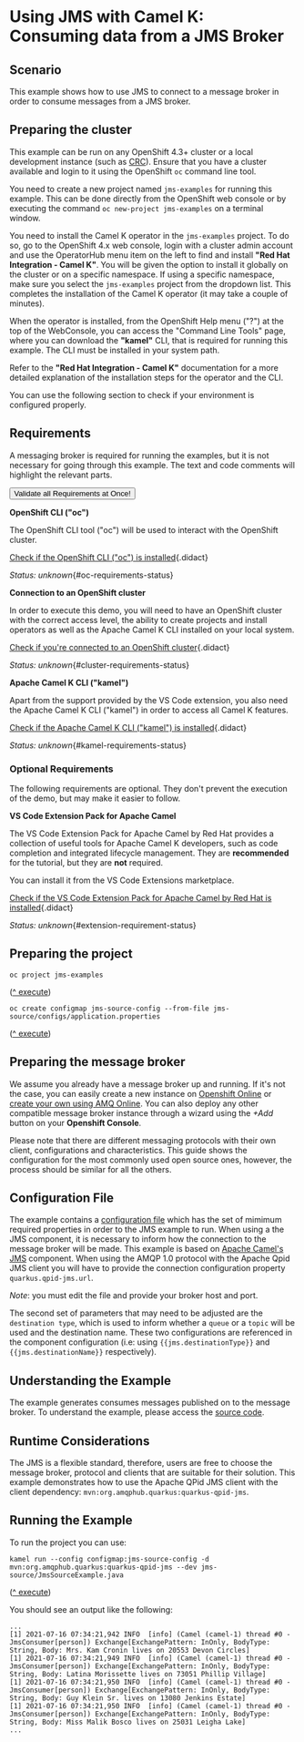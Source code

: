 # Using JMS with Camel K: Consuming data from a JMS Broker

## Scenario

This example shows how to use JMS to connect to a message broker in order to consume messages from a JMS broker.


## Preparing the cluster

This example can be run on any OpenShift 4.3+ cluster or a local development instance (such as [CRC](https://github.com/code-ready/crc)). Ensure that you have a cluster available and login to it using the OpenShift `oc` command line tool.

You need to create a new project named `jms-examples` for running this example. This can be done directly from the OpenShift web console or by executing the command `oc new-project jms-examples` on a terminal window.

You need to install the Camel K operator in the `jms-examples` project. To do so, go to the OpenShift 4.x web console, login with a cluster admin account and use the OperatorHub menu item on the left to find and install **"Red Hat Integration - Camel K"**. You will be given the option to install it globally on the cluster or on a specific namespace.
If using a specific namespace, make sure you select the `jms-examples` project from the dropdown list.
This completes the installation of the Camel K operator (it may take a couple of minutes).

When the operator is installed, from the OpenShift Help menu ("?") at the top of the WebConsole, you can access the "Command Line Tools" page, where you can download the **"kamel"** CLI, that is required for running this example. The CLI must be installed in your system path.

Refer to the **"Red Hat Integration - Camel K"** documentation for a more detailed explanation of the installation steps for the operator and the CLI.

You can use the following section to check if your environment is configured properly.

## Requirements

A messaging broker is required for running the examples, but it is not necessary for going through this example. The text and code comments will highlight the relevant parts.

<a href='didact://?commandId=vscode.didact.validateAllRequirements' title='Validate all requirements!'><button>Validate all Requirements at Once!</button></a>

**OpenShift CLI ("oc")**

The OpenShift CLI tool ("oc") will be used to interact with the OpenShift cluster.

[Check if the OpenShift CLI ("oc") is installed](didact://?commandId=vscode.didact.cliCommandSuccessful&text=oc-requirements-status$$oc%20help&completion=Checked%20oc%20tool%20availability "Tests to see if `oc help` returns a 0 return code"){.didact}

*Status: unknown*{#oc-requirements-status}

**Connection to an OpenShift cluster**

In order to execute this demo, you will need to have an OpenShift cluster with the correct access level, the ability to create projects and install operators as well as the Apache Camel K CLI installed on your local system.

[Check if you're connected to an OpenShift cluster](didact://?commandId=vscode.didact.requirementCheck&text=cluster-requirements-status$$oc%20get%20project$$NAME&completion=OpenShift%20is%20connected. "Tests to see if `oc get project` returns a result"){.didact}

*Status: unknown*{#cluster-requirements-status}

**Apache Camel K CLI ("kamel")**

Apart from the support provided by the VS Code extension, you also need the Apache Camel K CLI ("kamel") in order to access all Camel K features.

[Check if the Apache Camel K CLI ("kamel") is installed](didact://?commandId=vscode.didact.requirementCheck&text=kamel-requirements-status$$kamel%20version$$Camel%20K%20Client&completion=Apache%20Camel%20K%20CLI%20is%20available%20on%20this%20system. "Tests to see if `kamel version` returns a result"){.didact}

*Status: unknown*{#kamel-requirements-status}

### Optional Requirements

The following requirements are optional. They don't prevent the execution of the demo, but may make it easier to follow.

**VS Code Extension Pack for Apache Camel**

The VS Code Extension Pack for Apache Camel by Red Hat provides a collection of useful tools for Apache Camel K developers, such as code completion and integrated lifecycle management. They are **recommended** for the tutorial, but they are **not** required.

You can install it from the VS Code Extensions marketplace.

[Check if the VS Code Extension Pack for Apache Camel by Red Hat is installed](didact://?commandId=vscode.didact.extensionRequirementCheck&text=extension-requirement-status$$redhat.apache-camel-extension-pack&completion=Camel%20extension%20pack%20is%20available%20on%20this%20system. "Checks the VS Code workspace to make sure the extension pack is installed"){.didact}

*Status: unknown*{#extension-requirement-status}

## Preparing the project

```
oc project jms-examples
```

([^ execute](didact://?commandId=vscode.didact.sendNamedTerminalAString&text=newTerminal$$oc%20project%20jms-examples))


```
oc create configmap jms-source-config --from-file jms-source/configs/application.properties
```

([^ execute](didact://?commandId=vscode.didact.sendNamedTerminalAString&text=newTerminal$$oc%20create%20configmap%20jms-source-config%20--from-file%20jms-source/configs/application.properties))

## Preparing the message broker

We assume you already have a message broker up and running. If it's not the case, you can easily create a new instance on [Openshift Online](https://www.openshift.com/products/online/) or [create your own using AMQ Online](https://access.redhat.com/documentation/en-us/red_hat_amq/2021.q1/html/installing_and_managing_amq_online_on_openshift/index). You can also deploy any other compatible message broker instance through a wizard using the _+Add_ button on your **Openshift Console**.

Please note that there are different messaging protocols with their own client, configurations and characteristics. This guide shows the configuration for the most commonly used open source ones, however, the process should be similar for all the others.

## Configuration File

The example contains a [configuration file](configs/application.properties) which has the set of mimimum required properties in order to the JMS example to run. When using a the JMS component, it is necessary to inform how the connection to the message broker will be made. This example is based on [Apache Camel's JMS](https://camel.apache.org/components/latest/jms-component.html) component. When using the AMQP 1.0 protocol with the Apache Qpid JMS client you will have to provide the connection configuration property `quarkus.qpid-jms.url`.

*Note*: you must edit the file and provide your broker host and port.

The second set of parameters that may need to be adjusted are the `destination type`, which is used to inform whether a `queue` or a `topic` will be used and the destination name. These two configurations are referenced in the component configuration (i.e: using `{{jms.destinationType}}` and `{{jms.destinationName}}` respectively).

## Understanding the Example

The example generates consumes messages published on to the message broker. To understand the example, please access the [source code](JmsSourceExample.java).

## Runtime Considerations

The JMS is a flexible standard, therefore, users are free to choose the message broker, protocol and clients that are suitable for their solution. This example demonstrates how to use the Apache QPid JMS client with the client dependency: `mvn:org.amqphub.quarkus:quarkus-qpid-jms`.

## Running the Example

To run the project you can use:

```
kamel run --config configmap:jms-source-config -d mvn:org.amqphub.quarkus:quarkus-qpid-jms --dev jms-source/JmsSourceExample.java
```

([^ execute](didact://?commandId=vscode.didact.sendNamedTerminalAString&text=newTerminal$$kamel%20run%20--config%20configmap:jms-source-config%20-d%20mvn:org.amqphub.quarkus:quarkus-qpid-jms%20--dev%20JmsSourceExample.java))

You should see an output like the following:

```
...
[1] 2021-07-16 07:34:21,942 INFO  [info] (Camel (camel-1) thread #0 - JmsConsumer[person]) Exchange[ExchangePattern: InOnly, BodyType: String, Body: Mrs. Kam Cronin lives on 20553 Devon Circles]
[1] 2021-07-16 07:34:21,949 INFO  [info] (Camel (camel-1) thread #0 - JmsConsumer[person]) Exchange[ExchangePattern: InOnly, BodyType: String, Body: Latina Morissette lives on 73051 Phillip Village]
[1] 2021-07-16 07:34:21,950 INFO  [info] (Camel (camel-1) thread #0 - JmsConsumer[person]) Exchange[ExchangePattern: InOnly, BodyType: String, Body: Guy Klein Sr. lives on 13080 Jenkins Estate]
[1] 2021-07-16 07:34:21,950 INFO  [info] (Camel (camel-1) thread #0 - JmsConsumer[person]) Exchange[ExchangePattern: InOnly, BodyType: String, Body: Miss Malik Bosco lives on 25031 Leigha Lake]
...
```
